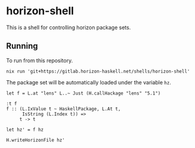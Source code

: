 # horizon-shell

This is a shell for controlling horizon package sets.

## Running

To run from this repository.

```
nix run 'git+https://gitlab.horizon-haskell.net/shells/horizon-shell'
```

The package set will be automatically loaded under the variable `hz`.

```
let f = L.at "lens" L..~ Just (H.callHackage "lens" "5.1")

:t f
f :: (L.IxValue t ~ HaskellPackage, L.At t,
      IsString (L.Index t)) =>
     t -> t

let hz' = f hz

H.writeHorizonFile hz'
```
